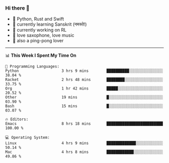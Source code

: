 ### Hi there 👋

- 📙 Python, Rust and Swift
- 🌱 currently learning Sanskrit (नमस्ते!)
- 🔭 currently working on RL
- 🎷 love saxophone, love music
- 🏓 also a ping-pong lover

<!--
**ZiqinGong/ZiqinGong** is a ✨ _special_ ✨ repository because its `README.md` (this file) appears on your GitHub profile.

Here are some ideas to get you started:

- 🔭 I’m currently working on ...
- 🌱 I’m currently learning ...
- 👯 I’m looking to collaborate on ...
- 🤔 I’m looking for help with ...
- 💬 Ask me about ...
- 📫 gongzq0301@sjtu.edu.cn
- 😄 Pronouns: ...
- ⚡ Fun fact: ...
-->

---

<!--START_SECTION:waka-->
📊 **This Week I Spent My Time On** 

```text
💬 Programming Languages: 
Python                   3 hrs 9 mins        ██████████░░░░░░░░░░░░░░░   38.04 % 
Racket                   2 hrs 48 mins       ████████░░░░░░░░░░░░░░░░░   33.75 % 
Org                      1 hr 42 mins        █████░░░░░░░░░░░░░░░░░░░░   20.52 % 
Other                    19 mins             █░░░░░░░░░░░░░░░░░░░░░░░░   03.90 % 
Bash                     15 mins             █░░░░░░░░░░░░░░░░░░░░░░░░   03.07 % 

🔥 Editors: 
Emacs                    8 hrs 18 mins       █████████████████████████   100.00 % 

💻 Operating System: 
Linux                    4 hrs 9 mins        █████████████░░░░░░░░░░░░   50.14 % 
Mac                      4 hrs 8 mins        ████████████░░░░░░░░░░░░░   49.86 % 
```


<!--END_SECTION:waka-->
